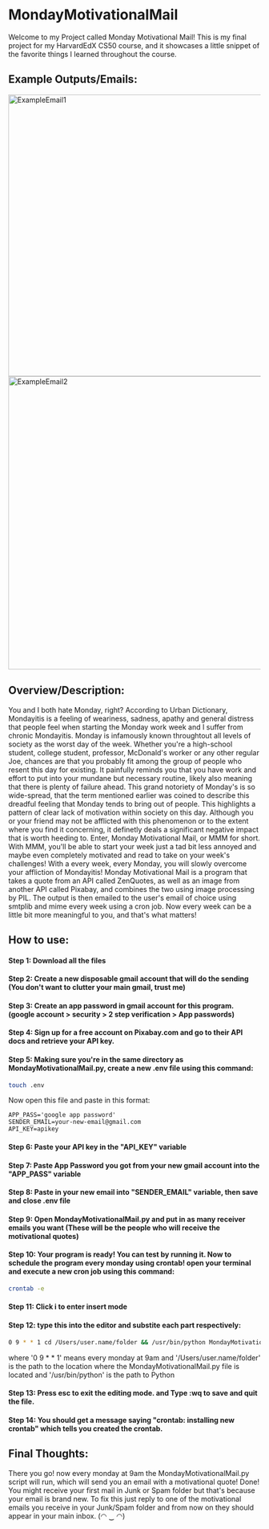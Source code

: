 # MondayMotivationalMail

Welcome to my Project called Monday Motivational Mail! This is my final project for my HarvardEdX CS50 course, and it showcases a little snippet of the favorite things I learned throughout the course.

## Example Outputs/Emails:

<img width="561" alt="ExampleEmail1" src="https://github.com/Abdul-Scripts/MondayMotivationalMail/assets/132022555/2c662f83-ecd4-4290-b368-58c385cd1630">

<img width="584" alt="ExampleEmail2" src="https://github.com/Abdul-Scripts/MondayMotivationalMail/assets/132022555/4f1f866e-99fd-4a9d-9f12-3370df9a71cd">


## Overview/Description:

You and I both hate Monday, right? According to Urban Dictionary, Mondayitis is a feeling of weariness, sadness, apathy and general distress that people feel when starting the Monday work week and I suffer from chronic Mondayitis. Monday is infamously known throughtout all levels of society as the worst day of the week. Whether you're a high-school student, college student, professor, McDonald's worker or any other regular Joe, chances are that you probably fit among the group of people who resent this day for existing. It painfully reminds you that you have work and effort to put into your mundane but necessary routine, likely also meaning that there is plenty of failure ahead. This grand notoriety of Monday's is so wide-spread, that the term mentioned earlier was coined to describe this dreadful feeling that Monday tends to bring out of people. This highlights a pattern of clear lack of motivation within society on this day. Although you or your friend may not be afflicted with this phenomenon or to the extent where you find it concerning, it definetly deals a significant negative impact that is worth heeding to. Enter, Monday Motivational Mail, or MMM for short. With MMM, you'll be able to start your week just a tad bit less annoyed and maybe even completely motivated and read to take on your week's challenges! With a every week, every Monday, you will slowly overcome your affliction of Mondayitis! Monday Motivational Mail is a program that takes a quote from an API called ZenQuotes, as well as an image from another API called Pixabay, and combines the two using image processing by PIL. The output is then emailed to the user's email of choice using smtplib and mime every week using a cron job. Now every week can be a little bit more meaningful to you, and that's what matters!

## How to use:

#### Step 1: Download all the files
#### Step 2: Create a new disposable gmail account that will do the sending (You don't want to clutter your main gmail, trust me)
#### Step 3: Create an app password in gmail account for this program. (google account > security > 2 step verification > App passwords)
#### Step 4: Sign up for a free account on Pixabay.com and go to their API docs and retrieve your API key.
#### Step 5: Making sure you're in the same directory as MondayMotivationalMail.py, create a new .env file using this command:
``` bash
touch .env
```
Now open this file and paste in this format:

``` .env
APP_PASS='google app password'
SENDER_EMAIL=your-new-email@gmail.com
API_KEY=apikey
```

#### Step 6: Paste your API key in the "API_KEY" variable
#### Step 7: Paste App Password you got from your new gmail account into the "APP_PASS" variable
#### Step 8: Paste in your new email into "SENDER_EMAIL" variable, then save and close .env file
#### Step 9: Open MondayMotivationalMail.py and put in as many receiver emails you want (These will be the people who will receive the motivational quotes)
#### Step 10: Your program is ready! You can test by running it. Now to schedule the program every monday using crontab! open your terminal and execute a new cron job using this command: 
``` bash
crontab -e
```
#### Step 11: Click i to enter insert mode
#### Step 12: type this into the editor and substite each part respectively: 
```bash
0 9 * * 1 cd /Users/user.name/folder && /usr/bin/python MondayMotivationalMail.py 
```
where '0 9 * * 1' means every monday at 9am and '/Users/user.name/folder' is the path to the location where the MondayMotivationalMail.py file is located and '/usr/bin/python' is the path to Python

#### Step 13: Press esc to exit the editing mode. and Type :wq to save and quit the file.
#### Step 14: You should get a message saying "crontab: installing new crontab" which tells you created the crontab.

## Final Thoughts:
There you go! now every monday at 9am the MondayMotivationalMail.py script will run, which will send you an email with a motivational quote! Done! You might receive your first mail in Junk or Spam folder but that's because your email is brand new. To fix this just reply to one of the motivational emails you receive in your Junk/Spam folder and from now on they should appear in your main inbox. (◠ ‿ ◠)
